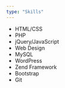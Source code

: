 ```yaml
---
type: "Skills"
---
```


* HTML/CSS
* PHP
* jQuery/JavaScript
* Web Design
* MySQL
* WordPress
* Zend Framework
* Bootstrap
* Git
